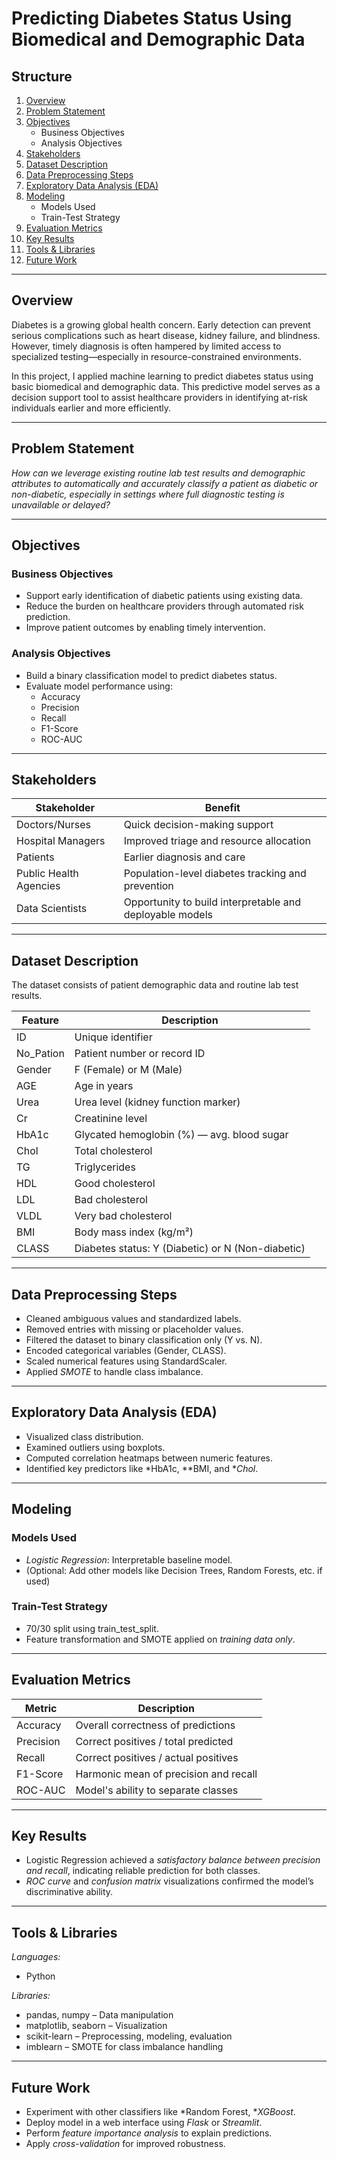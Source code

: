 #  Predicting Diabetes Status Using Biomedical and Demographic Data

##  Structure

1. [Overview](#-overview)  
2. [Problem Statement](#-problem-statement)  
3. [Objectives](#-objectives)  
   - Business Objectives  
   - Analysis Objectives  
4. [Stakeholders](#-stakeholders)  
5. [Dataset Description](#-dataset-description)  
6. [Data Preprocessing Steps](#-data-preprocessing-steps)  
7. [Exploratory Data Analysis (EDA)](#-exploratory-data-analysis-eda)  
8. [Modeling](#-modeling)  
   - Models Used  
   - Train-Test Strategy  
9. [Evaluation Metrics](#-evaluation-metrics)  
10. [Key Results](#-key-results)  
11. [Tools & Libraries](#-tools--libraries)  
12. [Future Work](#-future-work)  

---

##  Overview
Diabetes is a growing global health concern. Early detection can prevent serious complications such as heart disease, kidney failure, and blindness. However, timely diagnosis is often hampered by limited access to specialized testing—especially in resource-constrained environments.

In this project, I applied machine learning to predict diabetes status using basic biomedical and demographic data. This predictive model serves as a decision support tool to assist healthcare providers in identifying at-risk individuals earlier and more efficiently.

---

##  Problem Statement
*How can we leverage existing routine lab test results and demographic attributes to automatically and accurately classify a patient as diabetic or non-diabetic, especially in settings where full diagnostic testing is unavailable or delayed?*

---

##  Objectives

### Business Objectives
- Support early identification of diabetic patients using existing data.
- Reduce the burden on healthcare providers through automated risk prediction.
- Improve patient outcomes by enabling timely intervention.

### Analysis Objectives
- Build a binary classification model to predict diabetes status.
- Evaluate model performance using:
  - Accuracy
  - Precision
  - Recall
  - F1-Score
  - ROC-AUC

---

##  Stakeholders

| Stakeholder          | Benefit                                      |
|----------------------|----------------------------------------------|
| Doctors/Nurses       | Quick decision-making support                |
| Hospital Managers    | Improved triage and resource allocation      |
| Patients             | Earlier diagnosis and care                   |
| Public Health Agencies | Population-level diabetes tracking and prevention |
| Data Scientists      | Opportunity to build interpretable and deployable models |

---

##  Dataset Description

The dataset consists of patient demographic data and routine lab test results.

| Feature      | Description                                                  |
|--------------|--------------------------------------------------------------|
| ID         | Unique identifier                                            |
| No_Pation  | Patient number or record ID                                  |
| Gender     | F (Female) or M (Male)                                       |
| AGE        | Age in years                                                 |
| Urea       | Urea level (kidney function marker)                          |
| Cr         | Creatinine level                                             |
| HbA1c      | Glycated hemoglobin (%) — avg. blood sugar                   |
| Chol       | Total cholesterol                                            |
| TG         | Triglycerides                                                |
| HDL        | Good cholesterol                                             |
| LDL        | Bad cholesterol                                              |
| VLDL       | Very bad cholesterol                                         |
| BMI        | Body mass index (kg/m²)                                      |
| CLASS      | Diabetes status: Y (Diabetic) or N (Non-diabetic)           |

---

##  Data Preprocessing Steps
- Cleaned ambiguous values and standardized labels.
- Removed entries with missing or placeholder values.
- Filtered the dataset to binary classification only (Y vs. N).
- Encoded categorical variables (Gender, CLASS).
- Scaled numerical features using StandardScaler.
- Applied *SMOTE* to handle class imbalance.

---

##  Exploratory Data Analysis (EDA)
- Visualized class distribution.
- Examined outliers using boxplots.
- Computed correlation heatmaps between numeric features.
- Identified key predictors like *HbA1c, **BMI, and **Chol*.

---

##  Modeling

###  Models Used
- *Logistic Regression*: Interpretable baseline model.
- (Optional: Add other models like Decision Trees, Random Forests, etc. if used)

###  Train-Test Strategy
- 70/30 split using train_test_split.
- Feature transformation and SMOTE applied on *training data only*.

---

##  Evaluation Metrics

| Metric     | Description                              |
|------------|------------------------------------------|
| Accuracy   | Overall correctness of predictions       |
| Precision  | Correct positives / total predicted      |
| Recall     | Correct positives / actual positives     |
| F1-Score   | Harmonic mean of precision and recall    |
| ROC-AUC    | Model's ability to separate classes      |

---

## Key Results
- Logistic Regression achieved a *satisfactory balance between precision and recall*, indicating reliable prediction for both classes.
- *ROC curve* and *confusion matrix* visualizations confirmed the model’s discriminative ability.

---

## Tools & Libraries

*Languages:*  
- Python

*Libraries:*  
- pandas, numpy – Data manipulation  
- matplotlib, seaborn – Visualization  
- scikit-learn – Preprocessing, modeling, evaluation  
- imblearn – SMOTE for class imbalance handling  

---

##  Future Work
- Experiment with other classifiers like *Random Forest, **XGBoost*.
- Deploy model in a web interface using *Flask* or *Streamlit*.
- Perform *feature importance analysis* to explain predictions.
- Apply *cross-validation* for improved robustness.

